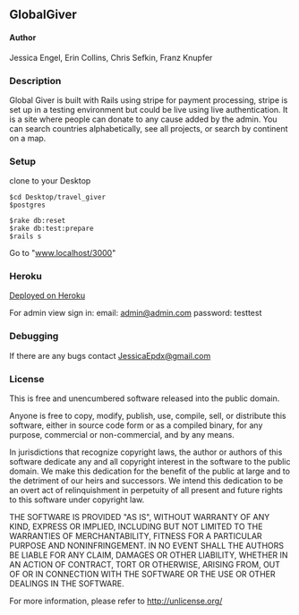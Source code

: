 ## GlobalGiver ##

#### Author ####

Jessica Engel, Erin Collins, Chris Sefkin, Franz Knupfer

### Description ###

Global Giver is built with Rails using stripe for payment processing, stripe is set up in a testing environment but could be live using live authentication. It is a site where people can donate to any cause added by the admin. You can search countries alphabetically, see all projects, or search by continent on a map.

### Setup ###

clone to your Desktop

    $cd Desktop/travel_giver
    $postgres

    $rake db:reset
    $rake db:test:prepare
    $rails s

Go to "www.localhost/3000"

### Heroku ###
[Deployed on Heroku](https://boiling-everglades-1293.herokuapp.com/)

For admin view sign in:
  email: admin@admin.com
  password: testtest

### Debugging ###

If there are any bugs contact JessicaEpdx@gmail.com

### License ###

This is free and unencumbered software released into the public domain.

Anyone is free to copy, modify, publish, use, compile, sell, or
distribute this software, either in source code form or as a compiled
binary, for any purpose, commercial or non-commercial, and by any
means.

In jurisdictions that recognize copyright laws, the author or authors
of this software dedicate any and all copyright interest in the
software to the public domain. We make this dedication for the benefit
of the public at large and to the detriment of our heirs and
successors. We intend this dedication to be an overt act of
relinquishment in perpetuity of all present and future rights to this
software under copyright law.

THE SOFTWARE IS PROVIDED "AS IS", WITHOUT WARRANTY OF ANY KIND,
EXPRESS OR IMPLIED, INCLUDING BUT NOT LIMITED TO THE WARRANTIES OF
MERCHANTABILITY, FITNESS FOR A PARTICULAR PURPOSE AND NONINFRINGEMENT.
IN NO EVENT SHALL THE AUTHORS BE LIABLE FOR ANY CLAIM, DAMAGES OR
OTHER LIABILITY, WHETHER IN AN ACTION OF CONTRACT, TORT OR OTHERWISE,
ARISING FROM, OUT OF OR IN CONNECTION WITH THE SOFTWARE OR THE USE OR
OTHER DEALINGS IN THE SOFTWARE.

For more information, please refer to <http://unlicense.org/>
